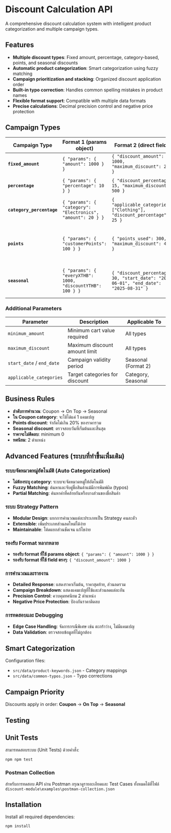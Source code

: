 # Discount Calculation API

A comprehensive discount calculation system with intelligent product categorization and multiple campaign types.

## Features

- **Multiple discount types**: Fixed amount, percentage, category-based, points, and seasonal discounts
- **Automatic product categorization**: Smart categorization using fuzzy matching
- **Campaign prioritization and stacking**: Organized discount application order
- **Built-in typo correction**: Handles common spelling mistakes in product names
- **Flexible format support**: Compatible with multiple data formats
- **Precise calculations**: Decimal precision control and negative price protection

## Campaign Types

| Campaign Type | Format 1 (params object) | Format 2 (direct fields) | Description |
|---------------|---------------------------|---------------------------|-------------|
| **`fixed_amount`** | `{ "params": { "amount": 1000 } }` | `{ "discount_amount": 1000, "maximum_discount": 2000 }` | Fixed THB amount discount |
| **`percentage`** | `{ "params": { "percentage": 10 } }` | `{ "discount_percentage": 15, "maximum_discount": 500 }` | Percentage-based discount |
| **`category_percentage`** | `{ "params": { "category": "Electronics", "amount": 20 } }` | `{ "applicable_categories": ["Clothing"], "discount_percentage": 25 }` | Category-specific percentage discount |
| **`points`** | `{ "params": { "customerPoints": 100 } }` | `{ "points_used": 300, "maximum_discount": 400 }` | Points redemption (1 point = 1 THB, max 20% of total) |
| **`seasonal`** | `{ "params": { "everyXTHB": 1000, "discountYTHB": 100 } }` | `{ "discount_percentage": 30, "start_date": "2025-06-01", "end_date": "2025-08-31" }` | Step-based or time-limited percentage discount |

### Additional Parameters

| Parameter | Description | Applicable To |
|-----------|-------------|---------------|
| `minimum_amount` | Minimum cart value required | All types |
| `maximum_discount` | Maximum discount amount limit | All types |
| `start_date` / `end_date` | Campaign validity period | Seasonal (Format 2) |
| `applicable_categories` | Target categories for discount | Category, Seasonal |

## Business Rules

- **ลำดับการคำนวณ**: Coupon → On Top → Seasonal
- **ใน Coupon category**: จะใช้ได้แค่ 1 แคมเปญ
- **Points discount**: จำกัดไม่เกิน 20% ของราคารวม
- **Seasonal discount**: ตรวจสอบวันที่เริ่มต้นและสิ้นสุด
- **ราคาจะไม่ติดลบ**: minimum 0
- **ทศนิยม**: 2 ตำแหน่ง

## Advanced Features (ระบบที่ทำขึ้นเพื่มเติม)

### ระบบจัดหมวดหมู่อัตโนมัติ (Auto Categorization)
- **ไม่ต้องระบุ category**: ระบบจะจัดหมวดหมู่ให้อัตโนมัติ
- **Fuzzy Matching**: ค้นหาและจับคู่ชื่อสินค้าแม้มีการพิมพ์ผิด (typos)
- **Partial Matching**: ค้นหาคำที่คล้ายกันหรือบางส่วนของชื่อสินค้า

### ระบบ Strategy Pattern
- **Modular Design**: แยกการคำนวณแต่ละประเภทเป็น Strategy คนละตัว
- **Extensible**: เพิ่มประเภทส่วนลดใหม่ได้ง่าย
- **Maintainable**: โค้ดแยกส่วนชัดเจน แก้ไขง่าย

### รองรับ Format หลากหลาย
- **รองรับ format ที่ใช้ params object**: `{ "params": { "amount": 1000 } }`
- **รองรับ format ที่ใช้ field ตรงๆ**: `{ "discount_amount": 1000 }`

### การคำนวณและรายงาน
- **Detailed Response**: แสดงราคาเริ่มต้น, ราคาสุดท้าย, ส่วนลดรวม
- **Campaign Breakdown**: แสดงแคมเปญที่ใช้และส่วนลดแต่ละอัน
- **Precision Control**: ควบคุมทศนิยม 2 ตำแหน่ง
- **Negative Price Protection**: ป้องกันราคาติดลบ

### การทดสอบและ Debugging
- **Edge Case Handling**: จัดการกรณีพิเศษ เช่น ตะกร้าว่าง, ไม่มีแคมเปญ
- **Data Validation**: ตรวจสอบข้อมูลที่ไม่ถูกต้อง

## Smart Categorization

Configuration files:
- `src/data/product-keywords.json` - Category mappings
- `src/data/common-typos.json` - Typo corrections

## Campaign Priority

Discounts apply in order: **Coupon** → **On Top** → **Seasonal**

## Testing

## Unit Tests
สามารทดสอบระบบ (Unit Tests) ด้วยคำสั่ง:
```bash
npm npm test
```

### Postman Collection
สำหรับการทดสอบ API ผ่าน Postman กรุณาดูรายละเอียดและ Test Cases ทั้งหมดได้ที่ไฟล์ `discount-module\examples\postman-collection.json`

## Installation
Install all required dependencies:

```bash
npm install
```